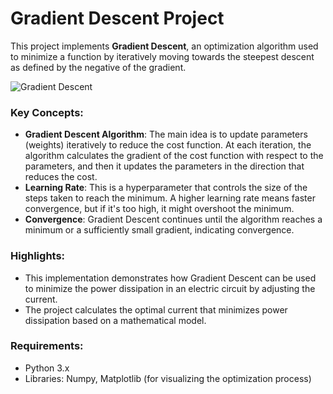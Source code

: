 # Gradient Descent Project

This project implements **Gradient Descent**, an optimization algorithm used to minimize a function by iteratively moving towards the steepest descent as defined by the negative of the gradient.

![Gradient Descent](https://miro.medium.com/v2/resize:fit:1200/0*7VyOHNGxbSvHoKAP.jpg)
### Key Concepts:
- **Gradient Descent Algorithm**: The main idea is to update parameters (weights) iteratively to reduce the cost function. At each iteration, the algorithm calculates the gradient of the cost function with respect to the parameters, and then it updates the parameters in the direction that reduces the cost.
- **Learning Rate**: This is a hyperparameter that controls the size of the steps taken to reach the minimum. A higher learning rate means faster convergence, but if it's too high, it might overshoot the minimum.
- **Convergence**: Gradient Descent continues until the algorithm reaches a minimum or a sufficiently small gradient, indicating convergence.

### Highlights:
- This implementation demonstrates how Gradient Descent can be used to minimize the power dissipation in an electric circuit by adjusting the current.
- The project calculates the optimal current that minimizes power dissipation based on a mathematical model.

### Requirements:
- Python 3.x
- Libraries: Numpy, Matplotlib (for visualizing the optimization process)
